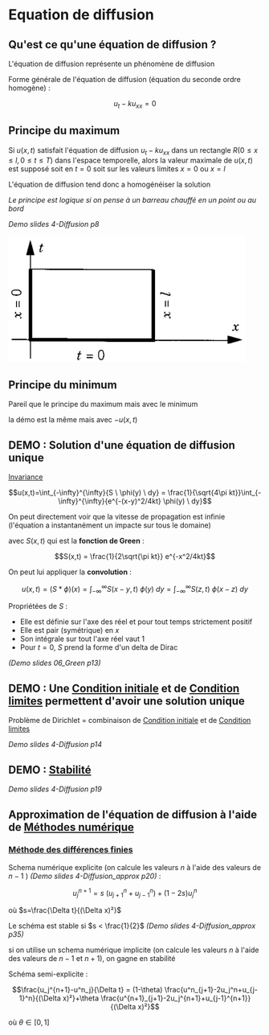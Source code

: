 # Equation de diffusion

## Qu'est ce qu'une équation de diffusion ?

L'équation de diffusion représente un phénomène de diffusion

Forme générale de l'équation de diffusion (équation du seconde ordre homogène) :

$$u_t - ku_{xx}=0$$

## Principe du maximum

Si $u(x,t)$ satisfait l'équation de diffusion $u_t - ku_{xx}$ dans un rectangle $R(0 \le x\le l, 0 \le t \le T)$ dans l'espace temporelle, alors la valeur maximale de $u(x,t)$ est supposé soit en $t=0$ soit sur les valeurs limites $x=0$ ou $x=l$

L'équation de diffusion tend donc a homogénéiser la solution

*Le principe est logique si on pense à un barreau chauffé en un point ou au bord*

*Demo slides 4-Diffusion p8*

![](attachments/Pasted%20image%2020230714102732.png)

## Principe du minimum

Pareil que le principe du maximum mais avec le minimum

la démo est la même mais avec $-u(x,t)$

## DEMO : Solution d'une équation de diffusion unique

[Invariance](Invariance.md)

$$u(x,t)=\int_{-\infty}^{\infty}{S \ \phi(y) \ dy} = \frac{1}{\sqrt{4\pi kt}}\int_{-\infty}^{\infty}{e^{-(x-y)^2/4kt} \phi(y) \ dy}$$

On peut directement voir que la vitesse de propagation est infinie (l'équation a instantanément un impacte sur tous le domaine)

avec $S(x,t)$ qui est la **fonction de Green** :

$$S(x,t) = \frac{1}{2\sqrt{\pi kt}} e^{-x^2/4kt}$$

On peut lui appliquer la **convolution** :

$$u(x,t)=(S * \phi)(x) = \int_{-\infty}^{\infty}{S(x-y,t) \ \phi(y) \ dy} = \int_{-\infty}^{\infty}{S(z,t) \ \phi(x-z) \ dy}$$

Propriétées de $S$ :
- Elle est définie sur l'axe des réel et pour tout temps strictement positif
- Elle est pair (symétrique) en $x$ 
- Son intégrale sur tout l'axe réel vaut 1
- Pour $t=0$, $S$ prend la forme d'un delta de Dirac

*(Demo slides 06_Green p13)*

## DEMO : Une [Condition initiale](Condition%20initiale.md) et de [Condition limites](Condition%20limites.md) permettent d'avoir une solution unique

Problème de Dirichlet = combinaison de [Condition initiale](Condition%20initiale.md) et de [Condition limites](Condition%20limites.md)

*Demo slides 4-Diffusion p14*

## DEMO : [Stabilité](Problème%20bien%20posé.md)

*Demo slides 4-Diffusion p19*

## Approximation de l'équation de diffusion à l'aide de [Méthodes numérique](Méthodes%20numérique.md)

### [Méthode des différences finies](Méthodes%20numérique.md)

Schema numérique explicite (on calcule les valeurs $n$ à l'aide des valeurs de $n-1$ ) *(Demo slides 4-Diffusion_approx p20)* : 

$$u_j^{n+1} = s \ (u^n_{j+1}+u^n_{j-1})+(1-2s)u_j^n$$

où $s=\frac{\Delta t}{(\Delta x)²}$

Le schéma est stable si $s < \frac{1}{2}$ *(Demo slides 4-Diffusion_approx p35)*

si on utilise un schema numérique implicite (on calcule les valeurs $n$ à l'aide des valeurs de $n-1$ et $n+1$), on gagne en stabilité

Schéma semi-explicite :

$$\frac{u_j^{n+1}-u^n_j}{\Delta t} = (1-\theta) \frac{u^n_{j+1}-2u_j^n+u_{j-1}^n}{(\Delta x)²}+\theta \frac{u^{n+1}_{j+1}-2u_j^{n+1}+u_{j-1}^{n+1}}{(\Delta x)²}$$

où $\theta \in [0,1]$
